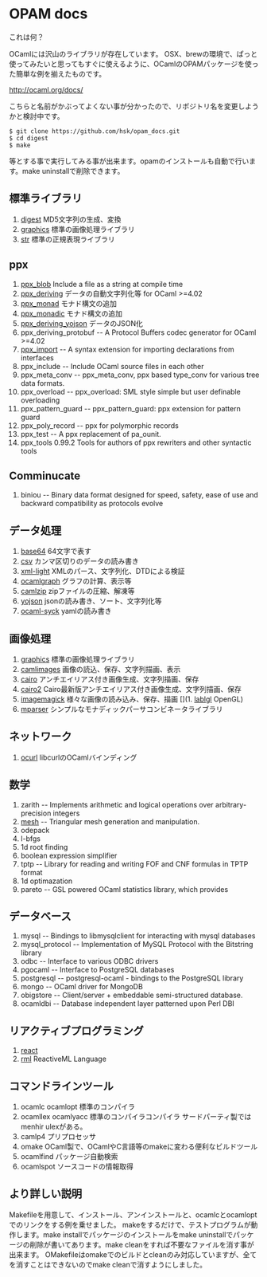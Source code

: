# OPAM docs

これは何？

OCamlには沢山のライブラリが存在しています。
OSX、brewの環境で、ぱっと使ってみたいと思ってもすぐに使えるように、OCamlのOPAMパッケージを使った簡単な例を揃えたものです。

http://ocaml.org/docs/

こちらと名前がかぶってよくない事が分かったので、リポジトリ名を変更しようかと検討中です。

```
$ git clone https://github.com/hsk/opam_docs.git
$ cd digest
$ make
```

等とする事で実行してみる事が出来ます。opamのインストールも自動で行います。make uninstallで削除できます。

## 標準ライブラリ

1. [digest](digest) MD5文字列の生成、変換
1. [graphics](graphics) 標準の画像処理ライブラリ
1. [str](str) 標準の正規表現ライブラリ

## ppx

1. [ppx_blob](ppx_blob)         Include a file as a string at compile time
1. [ppx_deriving](ppx_deriving) データの自動文字列化等 for OCaml >=4.02
1. [ppx_monad](ppx_monad) モナド構文の追加
1. [ppx_monadic](ppx_monadic) モナド構文の追加
1. [ppx_deriving_yojson](ppx_deriving_yojson) データのJSON化
1. ppx_deriving_protobuf         --  A Protocol Buffers codec generator for OCaml >=4.02
1. [ppx_import](ppx_import)                    --  A syntax extension for importing declarations from interfaces
1. ppx_include                   --  Include OCaml source files in each other
1. ppx_meta_conv                 --  ppx_meta_conv, ppx based type_conv for various tree data formats.
1. ppx_overload                  --  ppx_overload: SML style simple but user definable overloading
1. ppx_pattern_guard             --  ppx_pattern_guard: ppx extension for pattern guard
1. ppx_poly_record               --  ppx for polymorphic records
1. ppx_test                      --  A ppx replacement of pa_ounit.
1. ppx_tools                 0.99.2  Tools for authors of ppx rewriters and other syntactic tools

## Comminucate

1. biniou                        --  Binary data format designed for speed, safety, ease of use and backward compatibility as protocols evolve


## データ処理

1. [base64](base64) 64文字で表す
1. [csv](csv) カンマ区切りのデータの読み書き
1. [xml-light](xml-light) XMLのパース、文字列化、DTDによる検証
1. [ocamlgraph](ocamlgraph) グラフの計算、表示等
1. [camlzip](camlzip) zipファイルの圧縮、解凍等
1. [yojson](yojson) jsonの読み書き、ソート、文字列化等
1. [ocaml-syck](ocaml-syck) yamlの読み書き

## 画像処理

1. [graphics](graphics) 標準の画像処理ライブラリ
1. [camlimages](camlimages) 画像の読込、保存、文字列描画、表示
1. [cairo](cairo) アンチエイリアス付き画像生成、文字列描画、保存
1. [cairo2](cairo2) Cairo最新版アンチエイリアス付き画像生成、文字列描画、保存
1. [imagemagick](imagemagick) 様々な画像の読み込み、保存、描画
[](1. [lablgl](lablgl) OpenGL)
1. [mparser](mparser) シンプルなモナディックパーサコンビネータライブラリ

## ネットワーク

1. [ocurl](ocurl) libcurlのOCamlバインディング

## 数学

1. zarith                        --  Implements arithmetic and logical operations over arbitrary-precision integers
1. [mesh](mesh)                  --  Triangular mesh generation and manipulation.
1. odepack
1. l-bfgs
1. 1d root finding
1. boolean expression simplifier
1. tptp                          --  Library for reading and writing FOF and CNF formulas in TPTP format
1. 1d optimazation
19. pareto                        --  GSL powered OCaml statistics library, which provides


## データベース

1. mysql                         --  Bindings to libmysqlclient for interacting with mysql databases
1. mysql_protocol                --  Implementation of MySQL Protocol with the Bitstring library
1. odbc                          --  Interface to various ODBC drivers
1. pgocaml                       --  Interface to PostgreSQL databases
1. postgresql                    --  postgresql-ocaml - bindings to the PostgreSQL library
1. mongo                         --  OCaml driver for MongoDB
1. obigstore                     --  Client/server + embeddable semi-structured database.
1. ocamldbi                      --  Database independent layer patterned upon Perl DBI

## リアクティブプログラミング

1. [react](react)
1. [rml](rml) ReactiveML Language

## コマンドラインツール

1. ocamlc ocamlopt 標準のコンパイラ
1. ocamllex ocamlyacc 標準のコンパイラコンパイラ サードパーティ製ではmenhir ulexがある。
1. camlp4 プリプロセッサ
1. omake OCaml製で、OCamlやC言語等のmakeに変わる便利なビルドツール
1. ocamlfind パッケージ自動検索
1. ocamlspot ソースコードの情報取得

## より詳しい説明

Makefileを用意して、インストール、アンインストールと、ocamlcとocamloptでのリンクをする例を乗せました。
makeをするだけで、テストプログラムが動作します。make installでパッケージのインストールをmake uninstallでパッケージの削除が書いてあります。make cleanをすれば不要なファイルを消す事が出来ます。
OMakefileはomakeでのビルドとcleanのみ対応していますが、全てを消すことはできないのでmake cleanで消すようにしました。
